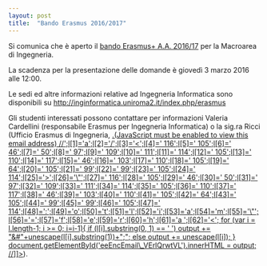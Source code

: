```yaml
---
layout: post
title:  "Bando Erasmus 2016/2017"
---
```


Si comunica che è aperto il [bando Erasmus+ A.A. 2016/17](http://torvergata.llpmanager.it/studenti/bandi/INGEGNERIA_1617.pdf) per la Macroarea di Ingegneria.

La scadenza per la presentazione delle domande è giovedì 3 marzo 2016 alle 12:00.

Le sedi ed altre informazioni relative ad Ingegneria Informatica sono disponibili su <http://inginformatica.uniroma2.it/index.php/erasmus>

Gli studenti interessati possono contattare per informazioni Valeria Cardellini (responsabile Erasmus per Ingegneria Informatica) o la sig.ra Ricci (Ufficio Erasmus di Ingegneria, [.(JavaScript must be enabled to view this email address)
//<![CDATA[
var l=new Array();
var output = '';
l[0]='>';l[1]='a';l[2]='/';l[3]='<';l[4]=' 116';l[5]=' 105';l[6]=' 46';l[7]=' 50';l[8]=' 97';l[9]=' 109';l[10]=' 111';l[11]=' 114';l[12]=' 105';l[13]=' 110';l[14]=' 117';l[15]=' 46';l[16]=' 103';l[17]=' 110';l[18]=' 105';l[19]=' 64';l[20]=' 105';l[21]=' 99';l[22]=' 99';l[23]=' 105';l[24]=' 114';l[25]='>';l[26]='\"';l[27]=' 116';l[28]=' 105';l[29]=' 46';l[30]=' 50';l[31]=' 97';l[32]=' 109';l[33]=' 111';l[34]=' 114';l[35]=' 105';l[36]=' 110';l[37]=' 117';l[38]=' 46';l[39]=' 103';l[40]=' 110';l[41]=' 105';l[42]=' 64';l[43]=' 105';l[44]=' 99';l[45]=' 99';l[46]=' 105';l[47]=' 114';l[48]=':';l[49]='o';l[50]='t';l[51]='l';l[52]='i';l[53]='a';l[54]='m';l[55]='\"';l[56]='=';l[57]='f';l[58]='e';l[59]='r';l[60]='h';l[61]='a ';l[62]='<';
for (var i = l.length-1; i >= 0; i=i-1){
if (l[i].substring(0, 1) == ' ') output += "&#"+unescape(l[i].substring(1))+";";
else output += unescape(l[i]);
}
document.getElementById('eeEncEmail\_VErlQrwtVL').innerHTML = output;
//]]>](mailto:ricci@ing.uniroma2.it)).

